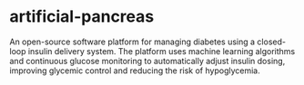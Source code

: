 # artificial-pancreas
An open-source software platform for managing diabetes using a closed-loop insulin delivery system. The platform uses machine learning algorithms and continuous glucose monitoring to automatically adjust insulin dosing, improving glycemic control and reducing the risk of hypoglycemia. 

